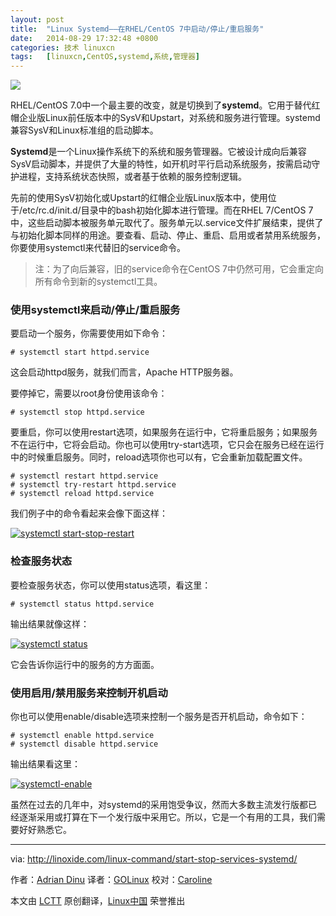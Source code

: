 ```yaml
---
layout: post
title:	"Linux Systemd——在RHEL/CentOS 7中启动/停止/重启服务"
date:	2014-08-29 17:32:48 +0800 
categories:	技术 linuxcn 
tags:	[linuxcn,CentOS,systemd,系统,管理器]
---
```



 


![](/Asserts/Images//attachment/album/201408/29/173235jrrhehuyu43fgi74.jpg)


RHEL/CentOS 7.0中一个最主要的改变，就是切换到了**systemd**。它用于替代红帽企业版Linux前任版本中的SysV和Upstart，对系统和服务进行管理。systemd兼容SysV和Linux标准组的启动脚本。


**Systemd**是一个Linux操作系统下的系统和服务管理器。它被设计成向后兼容SysV启动脚本，并提供了大量的特性，如开机时平行启动系统服务，按需启动守护进程，支持系统状态快照，或者基于依赖的服务控制逻辑。


先前的使用SysV初始化或Upstart的红帽企业版Linux版本中，使用位于/etc/rc.d/init.d/目录中的bash初始化脚本进行管理。而在RHEL 7/CentOS 7中，这些启动脚本被服务单元取代了。服务单元以.service文件扩展结束，提供了与初始化脚本同样的用途。要查看、启动、停止、重启、启用或者禁用系统服务，你要使用systemctl来代替旧的service命令。



> 
> 注：为了向后兼容，旧的service命令在CentOS 7中仍然可用，它会重定向所有命令到新的systemctl工具。
> 
> 
> 


### 使用systemctl来启动/停止/重启服务


要启动一个服务，你需要使用如下命令：



```
# systemctl start httpd.service

```

这会启动httpd服务，就我们而言，Apache HTTP服务器。


要停掉它，需要以root身份使用该命令：



```
# systemctl stop httpd.service

```

要重启，你可以使用restart选项，如果服务在运行中，它将重启服务；如果服务不在运行中，它将会启动。你也可以使用try-start选项，它只会在服务已经在运行中的时候重启服务。同时，reload选项你也可以有，它会重新加载配置文件。



```
# systemctl restart httpd.service
# systemctl try-restart httpd.service
# systemctl reload httpd.service

```

我们例子中的命令看起来会像下面这样：


[![systemctl start-stop-restart](https://camo.githubusercontent.com/c48466bdace319ac5de6170de3ab30e50b04fc00/687474703a2f2f6c696e6f786964652e636f6d2f77702d636f6e74656e742f75706c6f6164732f323031342f30382f73797374656d63746c2d73746172742d73746f702d726573746172742e676966)](https://camo.githubusercontent.com/c48466bdace319ac5de6170de3ab30e50b04fc00/687474703a2f2f6c696e6f786964652e636f6d2f77702d636f6e74656e742f75706c6f6164732f323031342f30382f73797374656d63746c2d73746172742d73746f702d726573746172742e676966)


### 检查服务状态


要检查服务状态，你可以使用status选项，看这里：



```
# systemctl status httpd.service

```

输出结果就像这样：


[![systemctl status](https://camo.githubusercontent.com/2051c28c1b00a4f865115bfa13a894998e395a30/687474703a2f2f6c696e6f786964652e636f6d2f77702d636f6e74656e742f75706c6f6164732f323031342f30382f73797374656d63746c2d7374617475732e676966)](https://camo.githubusercontent.com/2051c28c1b00a4f865115bfa13a894998e395a30/687474703a2f2f6c696e6f786964652e636f6d2f77702d636f6e74656e742f75706c6f6164732f323031342f30382f73797374656d63746c2d7374617475732e676966)


它会告诉你运行中的服务的方方面面。


### 使用启用/禁用服务来控制开机启动


你也可以使用enable/disable选项来控制一个服务是否开机启动，命令如下：



```
# systemctl enable httpd.service
# systemctl disable httpd.service

```

输出结果看这里：


[![systemctl-enable](https://camo.githubusercontent.com/214f58a29c28aa1c162fc401890625e35d648a54/687474703a2f2f6c696e6f786964652e636f6d2f77702d636f6e74656e742f75706c6f6164732f323031342f30382f73797374656d63746c2d656e61626c652e676966)](https://camo.githubusercontent.com/214f58a29c28aa1c162fc401890625e35d648a54/687474703a2f2f6c696e6f786964652e636f6d2f77702d636f6e74656e742f75706c6f6164732f323031342f30382f73797374656d63746c2d656e61626c652e676966)


虽然在过去的几年中，对systemd的采用饱受争议，然而大多数主流发行版都已经逐渐采用或打算在下一个发行版中采用它。所以，它是一个有用的工具，我们需要好好熟悉它。




---


via: <http://linoxide.com/linux-command/start-stop-services-systemd/>


作者：[Adrian Dinu](http://linoxide.com/author/adriand/) 译者：[GOLinux](https://github.com/GOLinux) 校对：[Caroline](https://github.com/carolinewuyan)


本文由 [LCTT](https://github.com/LCTT/TranslateProject) 原创翻译，[Linux中国](http://linux.cn/) 荣誉推出

